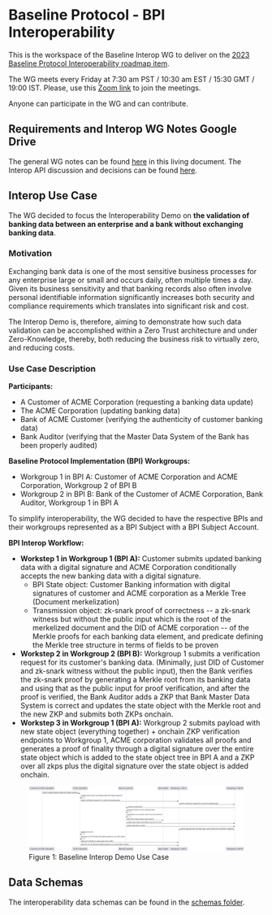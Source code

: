 # Baseline Protocol - BPI Interoperability

This is the workspace of the Baseline Interop WG to deliver on the [2023 Baseline Protocol Interoperability roadmap item](https://github.com/eea-oasis/baseline-grants/issues/101).

The WG meets every Friday at 7:30 am PST / 10:30 am EST / 15:30 GMT / 19:00 IST. Please, use this [Zoom link](https://us02web.zoom.us/j/85004523244?pwd=Y0U3N1gxYittSUNYZEZPZGkrQXZDQT09) to join the meetings.

Anyone can participate in the WG and can contribute.

## Requirements and Interop WG Notes Google Drive

The general WG notes can be found [here](https://docs.google.com/document/d/1SDDAjQXY63wZvZtPjrTl543ksUDtYC-j9U2WG-0T6yk/edit?usp=sharing) in this living document. The Interop API discussion and decisions can be found [here](https://docs.google.com/document/d/1vL_fnHnsGuoumK_s2YjAMS2Wjz9E04poqB57cVloytc/edit?usp=sharing).

## Interop Use Case

The WG decided to focus the Interoperability Demo on **the validation of banking data between an enterprise and a bank without exchanging banking data**.

### Motivation 

Exchanging bank data is one of the most sensitive business processes for any enterprise large or small and occurs daily, often multiple times a day. Given its business sensitivity and that banking records also often involve personal identifiable information significantly increases both security and compliance requirements which translates into significant risk and cost.

The Interop Demo is, therefore, aiming to demonstrate how such data validation can be accomplished within a Zero Trust architecture and under Zero-Knowledge, thereby, both reducing the business risk to virtually zero, and reducing costs.

### Use Case Description

**Participants:**
* A Customer of ACME Corporation (requesting a banking data update)
* The ACME Corporation (updating banking data)
* Bank of ACME Customer (verifying the authenticity of customer banking data)
* Bank Auditor (verifying that the Master Data System of the Bank has been properly audited)

**Baseline Protocol Implementation (BPI) Workgroups:**
* Workgroup 1 in BPI A: Customer of ACME Corporation and ACME Corporation, Workgroup 2 of BPI B
* Workgroup 2 in BPI B: Bank of the Customer of ACME Corporation, Bank Auditor, Workgroup 1 in BPI A

To simplify interoperability, the WG decided to have the respective BPIs and their workgroups represented as a BPI Subject with a BPI Subject Account.

**BPI Interop Workflow:**
* **Workstep 1 in Workgroup 1 (BPI A):** Customer submits updated banking data with a digital signature and ACME Corporation conditionally accepts the new banking data with a digital signature. 
    - BPI State object: Customer Banking information with digital signatures of customer and ACME corporation as a Merkle Tree (Document merkelization)
    - Transmission object: zk-snark proof of correctness -- a zk-snark witness but without the public input which is the root of the merkelized document and the DID of ACME corporation -- of the Merkle proofs for each banking data element, and predicate defining the Merkle tree structure in terms of fields to be proven
* **Workstep 2 in Workgroup 2 (BPI B):** Workgroup 1 submits a verification request for its customer's banking data. (Minimally, just DID of Customer and zk-snark witness without the public input), then the Bank verifies the zk-snark proof by generating a Merkle root from its banking data and using that as the public input for proof verification, and after the proof is verified, the Bank Auditor adds a ZKP that Bank Master Data System is correct and updates the state object with the Merkle root and the new ZKP and submits both ZKPs onchain.
* **Workstep 3 in Workgroup 1 (BPI A):** Workgroup 2 submits payload with new state object (everything together) + onchain ZKP verification endpoints to Workgroup 1, ACME corporation validates all proofs and generates a proof of finality through a digital signature over the entire state object which is added to the state object tree in BPI A and a ZKP over all zkps plus the digital signature over the state object is added onchain.

<div align="left">
<figure>
  <img
  src="./images/baseline-interop-workflow.png"
  >
  <figcaption> Figure 1: Baseline Interop Demo Use Case</figcaption>
</figure>
</div>

## Data Schemas

The interoperability data schemas can be found in the [schemas folder](./schemas/).